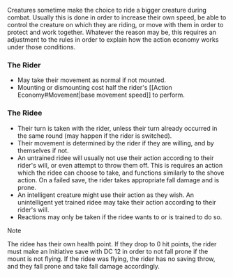 Creatures sometime make the choice to ride a bigger creature during combat. Usually this is done in order to increase their own speed, be able to control the creature on which they are riding, or move with them in order to protect and work together. Whatever the reason may be, this requires an adjustment to the rules in order to explain how the action economy works under those conditions.
 
### The Rider
 
- May take their movement as normal if not mounted.
- Mounting or dismounting cost half the rider's [[Action Economy#Movement|base movement speed]] to perform.
 
### The Ridee
 
- Their turn is taken with the rider, unless their turn already occurred in the same round (may happen if the rider is switched).
- Their movement is determined by the rider if they are willing, and by themselves if not.
- An untrained ridee will usually not use their action according to their rider's will, or even attempt to throw them off. This is requires an action which the ridee can choose to take, and functions similarly to the shove action. On a failed save, the rider takes appropriate fall damage and is prone.
- An intelligent creature might use their action as they wish. An unintelligent yet trained ridee may take their action according to their rider's will.
- Reactions may only be taken if the ridee wants to or is trained to do so.

>[!note] 
>The ridee has their own health point. If they drop to 0 hit points, the rider must make an Initiative save with DC 12 in order to not fall prone if the mount is not flying. If the ridee was flying, the rider has no saving throw, and they fall prone and take fall damage accordingly.